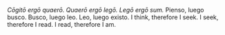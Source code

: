 *Cōgitō ergō quaerō. Quaerō ergō legō. Legō ergō sum.*
Pienso, luego busco. Busco, luego leo. Leo, luego existo.
I think, therefore I seek. I seek, therefore I read. I read, therefore I am.
